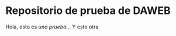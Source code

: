 Repositorio de prueba de DAWEB
==============================
Hola, esto es *una prueba*...
Y esto otra